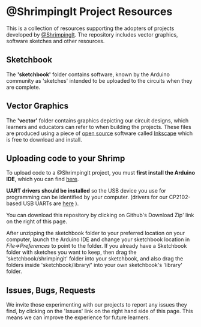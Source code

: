# @ShrimpingIt Project Resources

This is a collection of resources supporting the adopters of projects developed by [@ShrimpingIt](http://shrimping.it). The repository includes vector graphics, software sketches and other resources.

## Sketchbook 

The **'sketchbook'** folder contains software, known by the Arduino community as 'sketches' intended to be uploaded to the circuits when they are complete. 

## Vector Graphics

The **'vector'** folder contains graphics depicting our circuit designs, which learners and educators can refer to when building the projects. These files are produced using a piece of [open source](http://en.wikipedia.org/wiki/Open_source) software called [Inkscape](https://inkscape.org/) which is free to download and install.

## Uploading code to your Shrimp

To upload code to a @ShrimpingIt project, you must **first install the Arduino IDE**, which you can find [here](http://arduino.cc/en/Main/Software). 

**UART drivers should be installed** so the USB device you use for programming can be identified by your computer. (drivers for our CP2102-based USB UARTs are [here](http://shrimping.it/drivers/) ).

You can download this repository by clicking on Github's Download Zip' link on the right of this page.

After unzipping the sketchbook folder to your preferred location on your computer, launch the Arduino IDE and change your sketchbook location in *File=>Preferences* to point to the folder. If you already have a Sketchbook folder with sketches you want to keep, then drag the 'sketchbook/shrimpingit' folder into your sketchbook, and also drag the folders inside 'sketchbook/library/' into your own sketchbook's 'library' folder.

## Issues, Bugs, Requests

We invite those experimenting with our projects to report any issues they find, by clicking on the 'Issues' link on the right hand side of this page. This means we can improve the experience for future learners.